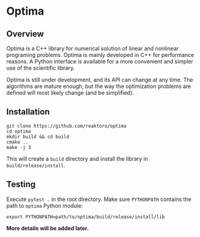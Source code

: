 # Optima

## Overview

Optima is a C++ library for numerical solution of linear and nonlinear
programing problems. Optima is mainly developed in C++ for performance reasons.
A Python interface is available for a more convenient and simpler use of the
scientific library.

Optima is still under development, and its API can change at any time. The
algorithms are mature enough, but the way the optimization problems are defined
will most likely change (and be simplified).

## Installation

~~~
git clone https://github.com/reaktoro/optima
cd optima
mkdir build && cd build
cmake ..
make -j 3
~~~

This will create a `build` directory and install the library in
`build/release/install`.

## Testing

Execute `pytest .` in the root directory. Make sure `PYTHONPATH` contains the
path to `optima` Python module:

~~~
export PYTHONPATH=path/to/optima/build/release/install/lib
~~~

**More details will be added later.**
